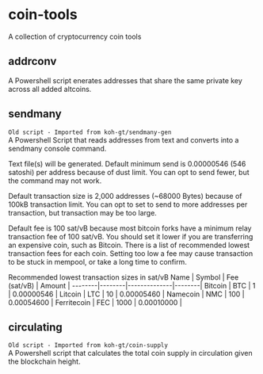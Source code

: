 # coin-tools
A collection of cryptocurrency coin tools

## addrconv
A Powershell script enerates addresses that share the same private key across all added altcoins.

## sendmany
`Old script - Imported from koh-gt/sendmany-gen`<br>
A Powershell Script that reads addresses from text and converts into a sendmany console command.

Text file(s) will be generated.
Default minimum send is 0.00000546 (546 satoshi) per address because of dust limit.
You can opt to send fewer, but the command may not work.

Default transaction size is 2,000 addresses (~68000 Bytes) because of 100kB transaction limit.
You can opt to set to send to more addresses per transaction, but transaction may be too large.

Default fee is 100 sat/vB because most bitcoin forks have a minimum relay transaction fee of 100 sat/vB.
You should set it lower if you are transferring an expensive coin, such as Bitcoin.
There is a list of recommended lowest transaction fees for each coin.
Setting too low a fee may cause transaction to be stuck in mempool, or take a long time to confirm.

Recommended lowest transaction sizes in sat/vB
Name    | Symbol | Fee (sat/vB) | Amount |
--------|--------|--------------|--------|
Bitcoin     |  BTC  |    1 | 0.00000546  |
Litcoin     |  LTC  |   10 | 0.00005460  |
Namecoin    |  NMC  |  100 | 0.00054600  |
Ferritecoin |  FEC  | 1000 | 0.00010000  |

## circulating
`Old script - Imported from koh-gt/coin-supply`<br>
A Powershell script that calculates the total coin supply in circulation given the blockchain height.
